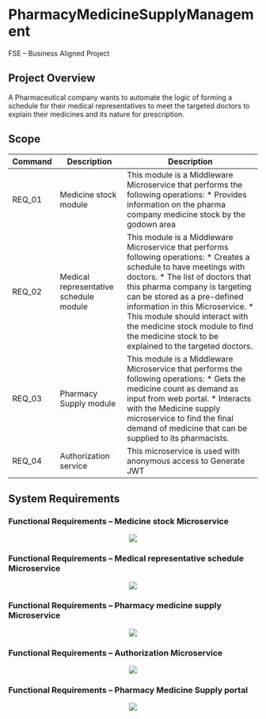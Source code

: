 # PharmacyMedicineSupplyManagement
FSE – Business Aligned Project 

## Project Overview 

A Pharmaceutical company wants to automate the logic of forming a schedule for their medical representatives to meet the targeted doctors to explain their medicines and its nature for prescription.  

## Scope
| Command | Description | Description |
| --- | --- | --- |
| REQ_01 | Medicine stock module | This module is a Middleware Microservice that performs the following operations: * Provides information on the pharma company medicine stock by the godown area  |
| REQ_02 | Medical representative schedule module | This module is a Middleware Microservice that performs following operations: * Creates a schedule to have meetings with doctors. * The list of doctors that this pharma company is targeting can be stored as a pre-defined information in this Microservice. * This module should interact with the medicine stock module to find the medicine stock to be explained to the targeted doctors. |
|REQ_03| Pharmacy  Supply module | This module is a Middleware Microservice that performs the following operations: * Gets the medicine count as demand as input from web portal. * Interacts with the Medicine supply microservice to find the final demand of medicine that can be supplied to its pharmacists.|
|REQ_04| Authorization service | This microservice is used with anonymous access to Generate JWT

## System Requirements
 
### Functional Requirements – Medicine stock Microservice 

<p align="center">
  <img src="https://github.com/manishjayan/PharmacyMedicineSupplyManagement/blob/master/ProjectRequirementDocs/Req1.jpg">
</p>

### Functional Requirements – Medical representative schedule Microservice 
<p align="center">
  <img src="https://github.com/manishjayan/PharmacyMedicineSupplyManagement/blob/master/ProjectRequirementDocs/Req2.jpg">
</p>

### Functional Requirements – Pharmacy medicine supply Microservice
<p align="center">
  <img src="https://github.com/manishjayan/PharmacyMedicineSupplyManagement/blob/master/ProjectRequirementDocs/Req3.jpg">
</p>

### Functional Requirements – Authorization Microservice 
<p align="center">
  <img src="https://github.com/manishjayan/PharmacyMedicineSupplyManagement/blob/master/ProjectRequirementDocs/Req4.jpg">
</p>

### Functional Requirements – Pharmacy Medicine Supply portal 
<p align="center">
  <img src="https://github.com/manishjayan/PharmacyMedicineSupplyManagement/blob/master/ProjectRequirementDocs/Req5.jpg">
</p>
